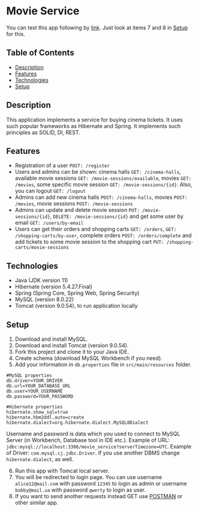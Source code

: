 # Movie Service
You can test this app following by [link](http://zapara-movie.herokuapp.com/). 
Just look at items 7 and 8 in [Setup](#setup) for this.
## Table of Contents

- [Description](#description)
- [Features](#features)
- [Technologies](#technologies)
- [Setup](#setup)

## Description

This application implements a service for buying cinema tickets. It uses such popular frameworks as Hibernate and Spring. 
It implements such principles as SOLID, DI, REST.

## Features
- Registration of a user `POST: /register`
- Users and admins can be shown: cinema halls `GET: /cinema-halls`,
  available movie sessions `GET: /movie-sessions/available`,
  movies `GET: /movies`, some specific movie session `GET: /movie-sessions/{id}`. Also, you can logout `GET: /logout`
- Admins can add new cinema halls `POST: /cinema-halls`, movies `POST: /movies`,
movie sessions `POST: /movie-sessions`
- Admins can update and delete movie session `PUT: /movie-sessions/{id}`, 
`DELETE: /movie-sessions/{id}` and get some user by email `GET: /users/by-email`
- Users can get their orders and shopping carts `GET: /orders`, `GET: /shopping-carts/by-user`, 
complete orders `POST: /orders/complete` and add tickets to some movie session to the shopping cart `PUT: /shopping-carts/movie-sessions`

## Technologies
- Java (JDK version 11)
- Hibernate (version 5.4.27.Final)
- Spring (Spring Core, Spring Web, Spring Security)
- MySQL (version 8.0.22)
- Tomcat (version 9.0.54), to run application locally

## Setup
1. Download and install MySQL.
2. Download and install Tomcat (version 9.0.54).
3. Fork this project and clone it to your Java IDE.
4. Create schema (download MySQL Workbench if you need).
5. Add your information in `db.properties` file in `src/main/resources` folder.

```
#MySQL properties
db.driver=YOUR_DRIVER
db.url=YOUR_DATABASE_URL
db.user=YOUR_USERNAME
db.password=YOUR_PASSWORD

#Hibernate properties
hibernate.show_sql=true
hibernate.hbm2ddl.auto=create
hibernate.dialect=org.hibernate.dialect.MySQL8Dialect
```

Username and password is data which you used to connect to MySQL Server (in Workbench, Database tool in IDE etc.).
Example of URL: `jdbc:mysql://localhost:3306/movie_service?serverTimezone=UTC`.
Example of Driver: `com.mysql.cj.jdbc.Driver`.
If you use another DBMS change `hibernate.dialect`, as well.

6. Run this app with Tomcat local server.
7. You will be redirected to login page. You can use username `alice12@mail.com` with password `12345` to login as admin or
username `bobby@mail.ua` with password `qwerty` to login as user.
8. If you want to send another requests instead GET use [POSTMAN](https://www.postman.com/) or other similar app.
